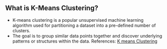 ## What is K-Means Clustering?
- K-means clustering is a popular unsupervised machine learning algorithm used for partitioning a dataset into a pre-defined number of clusters. 
- The goal is to group similar data points together and discover underlying patterns or structures within the data.
References: 
[K means Clustering](https://www.analyticsvidhya.com/blog/2019/08/comprehensive-guide-k-means-clustering/)